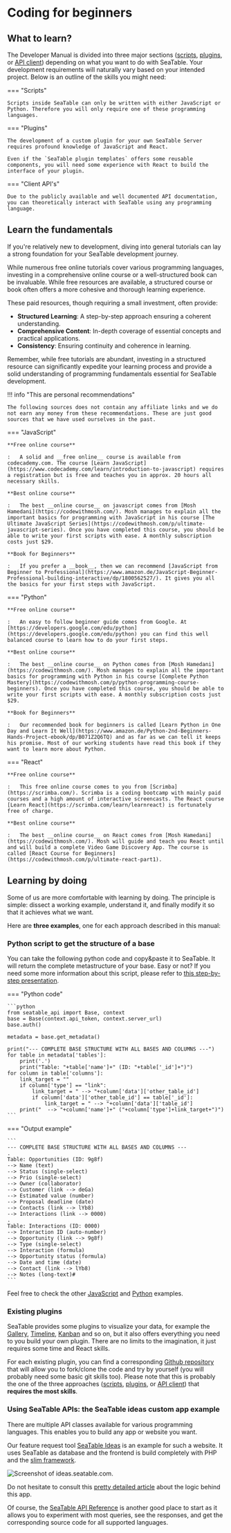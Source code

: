 # Coding for beginners

## What to learn?

The Developer Manual is divided into three major sections ([scripts](../scripts/index.md), [plugins](../plugins/index.md), or [API client](../clients/index.md)) depending on what you want to do with SeaTable. Your development requirements will naturally vary based on your intended project. Below is an outline of the skills you might need:

=== "Scripts"

    Scripts inside SeaTable can only be written with either JavaScript or Python. Therefore you will only require one of these programming languages.

=== "Plugins"

    The development of a custom plugin for your own SeaTable Server requires profound knowledge of JavaScript and React.

    Even if the `SeaTable plugin templates` offers some reusable components, you will need some experience with React to build the interface of your plugin.

=== "Client API's"

    Due to the publicly available and well documented API documentation, you can theoretically interact with SeaTable using any programming language.

## Learn the fundamentals

If you're relatively new to development, diving into general tutorials can lay a strong foundation for your SeaTable development journey.

While numerous free online tutorials cover various programming languages, investing in a comprehensive online course or a well-structured book can be invaluable. While free resources are available, a structured course or book often offers a more cohesive and thorough learning experience.

These paid resources, though requiring a small investment, often provide:

- **Structured Learning**: A step-by-step approach ensuring a coherent understanding.
- **Comprehensive Content**: In-depth coverage of essential concepts and practical applications.
- **Consistency**: Ensuring continuity and coherence in learning.

Remember, while free tutorials are abundant, investing in a structured resource can significantly expedite your learning process and provide a solid understanding of programming fundamentals essential for SeaTable development.

!!! info "This are personal recommendations"

    The following sources does not contain any affiliate links and we do not earn any money from these recommendations. These are just good sources that we have used ourselves in the past.

=== "JavaScript"

    **Free online course**

    :   A solid and __free online__ course is available from codecademy.com. The course [Learn JavaScript](https://www.codecademy.com/learn/introduction-to-javascript) requires a registration but is free and teaches you in approx. 20 hours all necessary skills.

    **Best online course**

    :   The best __online course__ on javascript comes from [Mosh Hamedani](https://codewithmosh.com/). Mosh manages to explain all the important basics for programming with JavaScript in his course [The Ultimate JavaScript Series](https://codewithmosh.com/p/ultimate-javascript-series). Once you have completed this course, you should be able to write your first scripts with ease. A monthly subscription costs just $29.

    **Book for Beginners**

    :   If you prefer a __book__, then we can recommend [JavaScript from Beginner to Professional](https://www.amazon.de/JavaScript-Beginner-Professional-building-interactive/dp/1800562527/). It gives you all the basics for your first steps with JavaScript.

=== "Python"

    **Free online course**

    :   An easy to follow beginner guide comes from Google. At [https://developers.google.com/edu/python](https://developers.google.com/edu/python) you can find this well balanced course to learn how to do your first steps.

    **Best online course**

    :   The best __online course__ on Python comes from [Mosh Hamedani](https://codewithmosh.com/). Mosh manages to explain all the important basics for programming with Python in his course [Complete Python Mastery](https://codewithmosh.com/p/python-programming-course-beginners). Once you have completed this course, you should be able to write your first scripts with ease. A monthly subscription costs just $29.

    **Book for Beginners**

    :   Our recommended book for beginners is called [Learn Python in One Day and Learn It Well](https://www.amazon.de/Python-2nd-Beginners-Hands-Project-ebook/dp/B071Z2Q6TQ) and as far as we can tell it keeps his promise. Most of our working students have read this book if they want to learn more about Python.

=== "React"

    **Free online course**

    :   This free online course comes to you from [Scrimba](https://scrimba.com/). Scrimba is a coding bootcamp with mainly paid courses and a high amount of interactive screencasts. The React course [Learn React](https://scrimba.com/learn/learnreact) is fortunately free of charge.

    **Best online course**

    :   The best __online course__ on React comes from [Mosh Hamedani](https://codewithmosh.com/). Mosh will guide and teach you React until and will build a complete Video Game Discovery App. The course is called [React Course for Beginners](https://codewithmosh.com/p/ultimate-react-part1).

## Learning by doing

Some of us are more comfortable with learning by doing. The principle is simple: dissect a working example, understand it, and finally modify it so that it achieves what we want.

Here are **three examples**, one for each approach described in this manual:

### Python script to get the structure of a base

You can take the following python code and copy&paste it to SeaTable. It will return the complete metastructure of your base. Easy or not? If you need some more information about this script, please refer to [this step-by-step presentation](https://seatable.com/help/python-beispiel-die-metastruktur-einer-base-auslesen/).

=== "Python code"

    ```python
    from seatable_api import Base, context
    base = Base(context.api_token, context.server_url)
    base.auth()

    metadata = base.get_metadata()

    print("--- COMPLETE BASE STRUCTURE WITH ALL BASES AND COLUMNS ---")
    for table in metadata['tables']:
        print('.')
        print("Table: "+table['name']+" (ID: "+table['_id']+")")
    for column in table['columns']:
        link_target = ""
        if column['type'] == "link":
            link_target = " --> "+column['data']['other_table_id']
            if column['data']['other_table_id'] == table['_id']:
                link_target = " --> "+column['data']['table_id']
        print("  --> "+column['name']+" ("+column['type']+link_target+")")
    ```

=== "Output example"

    ```
    --- COMPLETE BASE STRUCTURE WITH ALL BASES AND COLUMNS ---
    .
    Table: Opportunities (ID: 9g8f)
    --> Name (text)
    --> Status (single-select)
    --> Prio (single-select)
    --> Owner (collaborator)
    --> Customer (link --> deGa)
    --> Estimated value (number)
    --> Proposal deadline (date)
    --> Contacts (link --> lYb8)
    --> Interactions (link --> 0000)
    .
    Table: Interactions (ID: 0000)
    --> Interaction ID (auto-number)
    --> Opportunity (link --> 9g8f)
    --> Type (single-select)
    --> Interaction (formula)
    --> Opportunity status (formula)
    --> Date and time (date)
    --> Contact (link --> lYb8)
    --> Notes (long-text)#
    ```

Feel free to check the other [JavaScript](../scripts/javascript/examples/index.md) and [Python](../scripts/python/examples/index.md) examples.

### Existing plugins

SeaTable provides some plugins to visualize your data, for example the [Gallery](https://seatable.com/help/anleitung-zum-galerie-plugin/), [Timeline](https://seatable.com/help/anleitung-zum-timeline-plugin/), [Kanban](https://seatable.com/help/anleitung-zum-kanban-plugin/) and so on, but it also offers everything you need to you build your own plugin. There are no limits to the imagination, it just requires some time and React skills. 

For each existing plugin, you can find a corresponding [Github repository](https://github.com/orgs/seatable/repositories?q=seatable-plugin) that will allow you to fork/clone the code and try by yourself (you will probably need some basic git skills too). Please note that this is probably the one of the three approaches ([scripts](../scripts/index.md), [plugins](../plugins/index.md), or [API client](../clients/index.md)) that **requires the most skills**.

### Using SeaTable APIs: the SeaTable ideas custom app example

There are multiple API classes available for various programming languages. This enables you to build any app or website you want.

Our feature request tool [SeaTable Ideas](https://ideas.seatable.com) is an example for such a website. It uses SeaTable as database and the frontend is build completely with PHP and the [slim framework](https://www.slimframework.com/).

![Screenshot of ideas.seatable.com](/media/ideas.png).

Do not hesitate to consult this [pretty detailed article](https://seatable.com/seatable-app-frontend-php/) about the logic behind this app.

Of course, the [SeaTable API Reference](https://api.seatable.com) is another good place to start as it allows you to experiment with most queries, see the responses, and get the corresponding source code for all supported languages.